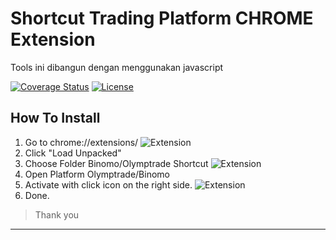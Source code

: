 # Shortcut Trading Platform CHROME Extension
 Tools ini dibangun dengan menggunakan javascript

[![Coverage Status](http://img.shields.io/coveralls/badges/badgerbadgerbadger.svg?style=flat-square)](https://coveralls.io/r/badges/badgerbadgerbadger) [![License](http://img.shields.io/:license-mit-blue.svg?style=flat-square)](http://badges.mit-license.org)

## How To Install

1. Go to chrome://extensions/
![Extension](https://github.com/gagassurya19/TradingShortCut/blob/master/1.png)
2. Click "Load Unpacked"
3. Choose Folder Binomo/Olymptrade Shortcut
![Extension](https://github.com/gagassurya19/TradingShortCut/blob/master/2.png)
4. Open Platform Olymptrade/Binomo
5. Activate with click icon on the right side.
![Extension](https://github.com/gagassurya19/TradingShortCut/blob/master/4.png)
6. Done.

> Thank you
---
